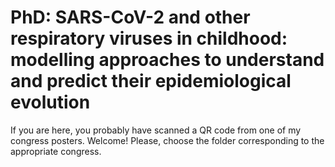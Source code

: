 # PhD: SARS-CoV-2 and other respiratory viruses in childhood: modelling approaches to understand and predict their epidemiological evolution

If you are here, you probably have scanned a QR code from one of my congress posters. Welcome! Please, choose the folder corresponding to the appropriate congress.
